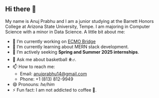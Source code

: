 ## Hi there 👋

My name is Anuj Prabhu and I am a junior studying at the Barrett Honors College at Arizona State University, Tempe. I am majoring in Computer Science with a minor in Data Science. A little bit about me:

- 🔭 I’m currently working on [ECMO Bridge](https://github.com/dhruvb26/ecmo-bridge)
- 🌱 I’m currently learning about MERN stack development.
- 🔎 I’m actively seeking **Spring and Summer 2025 internships**.
- 💬 Ask me about basketball ⛹️‍♂️.
- 📫 How to reach me:
  + Email: anujprabhu14@gmail.com
  + Phone: +1 (813) 812-9949
- 😄 Pronouns: *he/him*
- ⚡ Fun fact: I am not addicted to coffee 👀.
